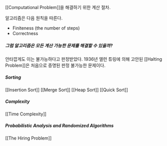 [[Computational Problem]]을 해결하기 위한 계산 절차.

알고리즘은 다음 원칙을 따른다.

* Finiteness (the number of steps)
* Correctness

<h5>그럼 알고리즘은 모든 계산 가능한 문제를 해결할 수 있을까?</h5>
안타깝게도 이는 불가능하다고 판정받았다.
1936년 앨런 튜링에 의해 고안된 [[Halting Problem]]은 처음으로 증명된 판정 불가능한 문제이다. 


<h5>Sorting</h5>
[[Insertion Sort]]
[[Merge Sort]]
[[Heap Sort]]
[[Quick Sort]]
<h5>Complexity</h5>
[[Time Complexity]]

<h5>Probabilistic Analysis and Randomized Algorithms</h5>
[[The Hiring Problem]]
